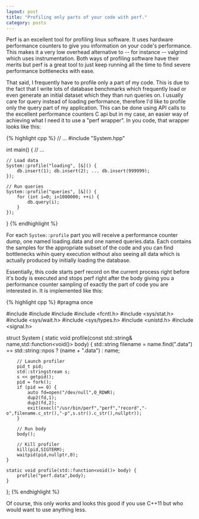 ```yaml
---
layout: post
title: "Profiling only parts of your code with perf."
category: posts
---
```

Perf is an excellent tool for profiling linux software. It uses hardware performance counters to give you information on your code's performance. This makes it a very low overhead alternative to -- for instance -- valgrind which uses instrumentation. Both ways of profiling software have their merits but perf is a great tool to just keep running all the time to find severe performance bottlenecks with ease. 

That said, I frequently have to profile only a part of my code. This is due to the fact that I write lots of database benchmarks which frequently load or even generate an initial dataset which they than run queries on. I usually care for query instead of loading performance, therefore I'd like to profile only the query part of my application. This can be done using API calls to the excellent performance counters C api but in my case, an easier way of achieving what I need it to use a "perf wrapper". In you code, that wrapper looks like this:

{% highlight cpp %}
// ...
#include "System.hpp"

int main() {
	// ...

	// Load data
	System::profile("loading", [&]() {
		db.insert(1); db.insert(2); ... db.insert(999999); 
	});

	// Run queries
	System::profile("queries", [&]() {
		for (int i=0; i<1000000; ++i) {
			db.query(i);
		}
	});
}
{% endhighlight %}

For each `System::profile` part you will receive a performance counter dump, one named loading.data and one named queries.data. Each contains the samples for the appropriate subset of the code and you can find bottlenecks wihin query execution without also seeing all data which is actually produced by initially loading the database.

Essentially, this code starts perf record on the current process right before it's body is executed and stops perf
right after the body giving you a performance counter sampling of exactly the part of code you are interested in. It is implemented like this:

{% highlight cpp %}
#pragma once

#include <sstream>
#include <iostream>
#include <functional>
#include <fcntl.h>
#include <sys/stat.h>
#include <sys/wait.h>
#include <sys/types.h>
#include <unistd.h>
#include <signal.h>

struct System
{
    static void profile(const std::string& name,std::function<void()> body) {
        std::string filename = name.find(".data") == std::string::npos ? (name + ".data") : name;

        // Launch profiler
        pid_t pid;
        std::stringstream s;
        s << getpid();
        pid = fork();
        if (pid == 0) {
            auto fd=open("/dev/null",O_RDWR);
            dup2(fd,1);
            dup2(fd,2);
            exit(execl("/usr/bin/perf","perf","record","-o",filename.c_str(),"-p",s.str().c_str(),nullptr));
        }

        // Run body
        body();

        // Kill profiler  
        kill(pid,SIGTERM);
        waitpid(pid,nullptr,0);
    }

    static void profile(std::function<void()> body) {
        profile("perf.data",body);
    }
};
{% endhighlight %}

Of course, this only works and looks this good if you use C++11 but who would want to use anything less.